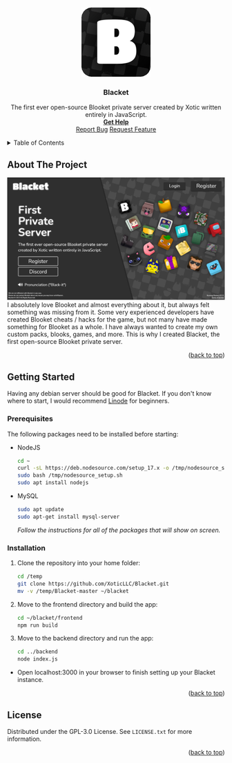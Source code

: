<div id="top"></div>
<br />
<div align="center">
  <a href="https://blacket.org">
    <img src="./assets/logo.png" alt="Logo" width="160" height="160">
  </a>
  <h3 align="center">Blacket</h3>

  <p align="center">
    The first ever open-source Blooket private server created by Xotic written entirely in JavaScript. 
    <br />
    <a href="https://github.com/XoticLLC/Blacket/wiki"><strong>Get Help</strong></a>
    <br />
    <a href="https://github.com/XoticLLC/Blacket/issues">Report Bug</a>
    <a href="https://github.com/XoticLLC/Blacket/issues">Request Feature</a>
  </p>
</div>

<details>
  <summary>Table of Contents</summary>
  <ol>
    <li>
      <a href="#about-the-project">About The Project</a>
    </li>
    <li>
      <a href="#getting-started">Getting Started</a>
      <ul>
        <li><a href="#prerequisites">Prerequisites</a></li>
        <li><a href="#installation">Installation</a></li>
      </ul>
    </li>
    <li><a href="#license">License</a></li>
  </ol>
</details>

## About The Project
<img src="./assets/blacket.png"></img>
I absolutely love Blooket and almost everything about it, but always felt something was missing from it. Some very experienced developers have created Blooket cheats / hacks for the game, but not many have made something for Blooket as a whole. I have always wanted to create my own custom packs, blooks, games, and more. This is why I created Blacket, the first open-source Blooket private server.
<p align="right">(<a href="#top">back to top</a>)</p>

## Getting Started

Having any debian server should be good for Blacket. If you don't know where to start, I would recommend <a href="https://linode.com">Linode</a> for beginners.

### Prerequisites

The following packages need to be installed before starting:

* NodeJS

  ```sh
  cd ~
  curl -sL https://deb.nodesource.com/setup_17.x -o /tmp/nodesource_setup.sh
  sudo bash /tmp/nodesource_setup.sh
  sudo apt install nodejs
  ```

* MySQL

  ```sh
  sudo apt update
  sudo apt-get install mysql-server
  ```
  _Follow the instructions for all of the packages that will show on screen._
  
### Installation

1. Clone the repository into your home folder:
   ```sh
   cd /temp
   git clone https://github.com/XoticLLC/Blacket.git
   mv -v /temp/Blacket-master ~/blacket
   ```
   
2. Move to the frontend directory and build the app:
   ```sh
   cd ~/blacket/frontend
   npm run build
   ```

4. Move to the backend directory and run the app:
   ```sh
   cd ../backend
   node index.js
   ```
* Open localhost:3000 in your browser to finish setting up your Blacket instance.

<p align="right">(<a href="#top">back to top</a>)</p>

## License

Distributed under the GPL-3.0 License. See `LICENSE.txt` for more information.

<p align="right">(<a href="#top">back to top</a>)</p>

[contributors-shield]: https://img.shields.io/github/contributors/othneildrew/Best-README-Template.svg?style=for-the-badge
[contributors-url]: https://github.com/othneildrew/Best-README-Template/graphs/contributors
[forks-shield]: https://img.shields.io/github/forks/othneildrew/Best-README-Template.svg?style=for-the-badge
[forks-url]: https://github.com/othneildrew/Best-README-Template/network/members
[stars-shield]: https://img.shields.io/github/stars/othneildrew/Best-README-Template.svg?style=for-the-badge
[stars-url]: https://github.com/othneildrew/Best-README-Template/stargazers
[issues-shield]: https://img.shields.io/github/issues/othneildrew/Best-README-Template.svg?style=for-the-badge
[issues-url]: https://github.com/othneildrew/Best-README-Template/issues
[license-shield]: https://img.shields.io/github/license/othneildrew/Best-README-Template.svg?style=for-the-badge
[license-url]: https://github.com/othneildrew/Best-README-Template/blob/master/LICENSE.txt
[linkedin-shield]: https://img.shields.io/badge/-LinkedIn-black.svg?style=for-the-badge&logo=linkedin&colorB=555
[linkedin-url]: https://linkedin.com/in/othneildrew
[product-screenshot]: images/screenshot.png
